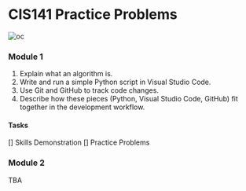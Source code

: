 # CIS141 Practice Problems
![oc](https://github.com/user-attachments/assets/4c29c253-7602-43ee-af53-9894d75e91e6)

### Module 1
  1. Explain what an algorithm is.
  2. Write and run a simple Python script in Visual Studio Code.
  3. Use Git and GitHub to track code changes.
  4. Describe how these pieces (Python, Visual Studio Code, GitHub) fit together in the development workflow.
#### Tasks
  [] Skills Demonstration
  [] Practice Problems

### Module 2
TBA
